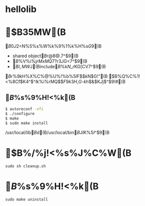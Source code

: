 hellolib
=====

# $B35MW(B
$B0J2<$N%5%s%W%k%9%1%k%H%s$G$9(B
 - shared object$B$r@8@.$7$^$9(B
 - $B%i%$%V%i%j$rMxMQ$7$?%3%^%s%I$r3JG<$7$^$9(B
 - $BI,MW$J(Binclude$B%U%!%$%k$N$_$r%5!<%P$KG[CV$7$^$9(B

$B%Q%C%1!<%8$r%$%s%9%H!<%k$9$k$H%X%C%@%U%!%$%k$b%$%s%9%H!<%k$5$l$F$$$k$N$G!"(B
$B%Q%C%1!<%8Cf$K4^$^$l$k%i%$%V%i%j$rMQ$$$F%S%k%I$9$k$3$H$,$G$-$k$h$&$K$J$j$^$9!#(B

## $B%$%s%9%H!<%k(B
```bash
$ autoreconf -vfi
$ ./configure
$ make
$ sudo make install
```

/usr/local/lib$B$d(B/usr/local/bin$B$J$I$K%$%s%9%H!<%k$5$l$^$9(B

# $B%/%j!<%s%J%C%W(B
```
sudo sh cleanup.sh
```

# $B%"%s%$%s%9%H!<%k(B
```
sudo make uninstall
```

